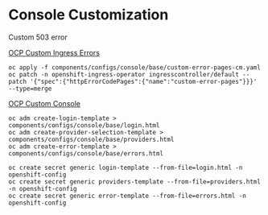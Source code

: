 # Console Customization

Custom 503 error

[OCP Custom Ingress Errors](https://docs.openshift.com/container-platform/4.10/networking/ingress-operator.html#nw-customize-ingress-error-pages_configuring-ingress)

```
oc apply -f components/configs/console/base/custom-error-pages-cm.yaml
oc patch -n openshift-ingress-operator ingresscontroller/default --patch '{"spec":{"httpErrorCodePages":{"name":"custom-error-pages"}}}' --type=merge
```

[OCP Custom Console](https://docs.openshift.com/container-platform/4.10/web_console/customizing-the-web-console.html)

```
oc adm create-login-template > components/configs/console/base/login.html
oc adm create-provider-selection-template > components/configs/console/base/providers.html
oc adm create-error-template > components/configs/console/base/errors.html
```

```
oc create secret generic login-template --from-file=login.html -n openshift-config
oc create secret generic providers-template --from-file=providers.html -n openshift-config
oc create secret generic error-template --from-file=errors.html -n openshift-config
```
